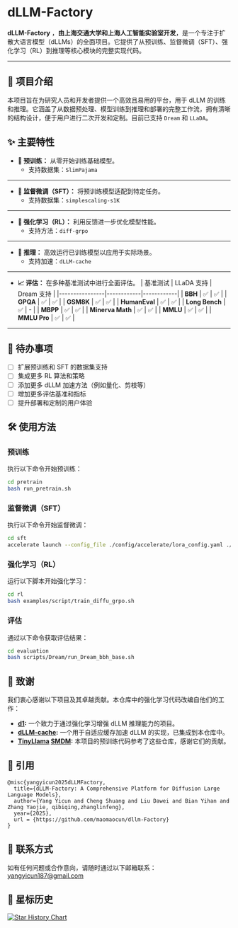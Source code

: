 
# dLLM-Factory

**dLLM-Factory** ，**由上海交通大学和上海人工智能实验室开发**，是一个专注于扩散大语言模型（dLLMs）的全面项目。它提供了从预训练、监督微调（SFT）、强化学习（RL）到推理等核心模块的完整实现代码。

---

## 📖 项目介绍

本项目旨在为研究人员和开发者提供一个高效且易用的平台，用于 dLLM 的训练和推理。它涵盖了从数据预处理、模型训练到推理和部署的完整工作流，拥有清晰的结构设计，便于用户进行二次开发和定制。目前已支持 `Dream` 和 `LLaDA`。

## ✨ 主要特性

- **🧠 预训练：** 从零开始训练基础模型。
  - 支持数据集：`SlimPajama`

***

- **🔧 监督微调（SFT）：** 将预训练模型适配到特定任务。
  - 支持数据集：`simplescaling-s1K`

***

- **🤖 强化学习（RL）：** 利用反馈进一步优化模型性能。
  - 支持方法：`diff-grpo`

***

- **🚀 推理：** 高效运行已训练模型以应用于实际场景。
  - 支持加速：`dLLM-cache`

***

- **📈 评估：** 在多种基准测试中进行全面评估。
  | 基准测试       | LLaDA 支持 | Dream 支持 |
  |----------------|------------|------------|
  | **BBH**        | ✅         | ✅         |
  | **GPQA**       | ✅         | ✅         |
  | **GSM8K**      | ✅         | ✅         |
  | **HumanEval**  | ✅         | ✅         |
  | **Long Bench** | ✅         | -          |
  | **MBPP**       | ✅         | ✅         |
  | **Minerva Math** | ✅       | ✅         |
  | **MMLU**       | ✅         | ✅         |
  | **MMLU Pro**   | ✅         | ✅         |

***

## 📝 待办事项

- [ ] 扩展预训练和 SFT 的数据集支持
- [ ] 集成更多 RL 算法和策略
- [ ] 添加更多 dLLM 加速方法（例如量化、剪枝等）
- [ ] 增加更多评估基准和指标
- [ ] 提升部署和定制的用户体验

## 🛠️ 使用方法

### 预训练

执行以下命令开始预训练：

```sh
cd pretrain
bash run_pretrain.sh
```

### 监督微调（SFT）

执行以下命令开始监督微调：

```sh
cd sft
accelerate launch --config_file ./config/accelerate/lora_config.yaml ./sft.py
```

### 强化学习（RL）

运行以下脚本开始强化学习：

```sh
cd rl
bash examples/script/train_diffu_grpo.sh
```

### 评估

通过以下命令获取评估结果：

```sh
cd evaluation
bash scripts/Dream/run_Dream_bbh_base.sh
```

## 🙏 致谢

我们衷心感谢以下项目及其卓越贡献。本仓库中的强化学习代码改编自他们的工作：

- **[d1](https://github.com/dllm-reasoning/d1):** 一个致力于通过强化学习增强 dLLM 推理能力的项目。
- **[dLLM-cache](https://github.com/maomaocun/dllm-cache):** 一个用于自适应缓存加速 dLLM 的实现，已集成到本仓库中。
- **[TinyLlama](https://github.com/jzhang38/TinyLlama) [SMDM](https://github.com/ML-GSAI/SMDM):** 本项目的预训练代码参考了这些仓库，感谢它们的贡献。

## 📖 引用

```
@misc{yangyicun2025dLLMFactory,
  title={dLLM-Factory: A Comprehensive Platform for Diffusion Large Language Models},
  author={Yang Yicun and Cheng Shuang and Liu Dawei and Bian Yihan and Zhang Yaojie, qibiqing,zhanglinfeng},
  year={2025},
  url = {https://github.com/maomaocun/dllm-Factory}
}
```

## 📧 联系方式

如有任何问题或合作意向，请随时通过以下邮箱联系： [yangyicun187@gmail.com](mailto:yangyicun187@gmail.com)

## :star2: 星标历史
[![Star History Chart](https://api.star-history.com/svg?repos=maomaocun/dLLM-Factory&type=Timeline)](https://www.star-history.com/#maomaocun/dLLM-Factorye&Timeline)

